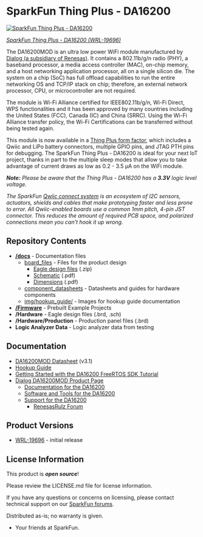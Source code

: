 SparkFun Thing Plus - DA16200
========================================

[![SparkFun Thing Plus - DA16200](https://cdn.sparkfun.com//assets/parts/1/9/3/9/3/DA16200-_07.jpg)](https://www.sparkfun.com/products/19696)

[*SparkFun Thing Plus - DA16200 (WRL-19696)*](https://www.sparkfun.com/products/19696)

The DA16200MOD is an ultra low power WiFi module manufactured by [Dialog (a subsidiary of Renesas)](https://www.renesas.com/us/en). It contains a 802.11b/g/n radio (PHY), a baseband processor, a media access controller (MAC), on-chip memory, and a host networking application processor, all on a single silicon die. The system on a chip (SoC) has full offload capabilities to run the entire networking OS and TCP/IP stack on chip; therefore, an external network processor, CPU, or microcontroller are not required.

The module is Wi-Fi Alliance certified for IEEE802.11b/g/n, Wi-Fi Direct, WPS functionalities and it has been approved by many countries including the United States (FCC), Canada (IC) and China (SRRC). Using the Wi-Fi Alliance transfer policy, the Wi-Fi Certifications can be transferred without being tested again. 

This module is now available in a [Thing Plus form factor](https://www.sparkfun.com/thing_plus), which includes a Qwiic and LiPo battery connectors, multiple GPIO pins, and JTAG PTH pins for debugging. The SparkFun Thing Plus - DA16200 is ideal for your next IoT project, thanks in part to the multiple sleep modes that allow you to take advantage of current draws as low as 0.2 - 3.5 &micro;A on the WiFi module.

***Note:** Please be aware that the Thing Plus - DA16200 has a **3.3V** logic level voltage.*

_The SparkFun [Qwiic connect system](https://www.sparkfun.com/qwiic) is an ecosystem of I2C sensors, actuators, shields and cables that make prototyping faster and less prone to error. All Qwiic-enabled boards use a common 1mm pitch, 4-pin JST connector. This reduces the amount of required PCB space, and polarized connections mean you can’t hook it up wrong._


Repository Contents
-------------------

* **[/docs](/docs/)** - Documentation files
    * [board_files](/docs/board_files/) - Files for the product design
        * [Eagle design files](/docs/board_files/eagle_files.zip) (.zip)
        * [Schematic](/docs/board_files/schematic.pdf) (.pdf)
        * [Dimensions](/docs/board_files/dimensions.pdf) (.pdf)
    * [component_datasheets](/docs/component_datasheets/) - Datasheets and guides for hardware components
    * [img/hookup_guide/](/docs/img/hookup_guide/) - Images for hookup guide documentation
* **[/Firmware](/Firmware/)** - Prebuilt Example Projects
* **/Hardware** - Eagle design files (.brd, .sch)
* **/Hardware/Production** - Production panel files (.brd)
* **Logic Analyzer Data** - Logic analyzer data from testing

Documentation
--------------

* [DA16200MOD Datasheet](https://www.renesas.com/document/dst/da16200mod-datasheet?language=en&r=1599971) (v3.1)
* [Hookup Guide](https://learn.sparkfun.com/tutorials/2517)
* [Getting Started with the DA16200 FreeRTOS SDK Tutorial](https://learn.sparkfun.com/tutorials/2418)
* [Dialog DA16200MOD Product Page](https://www.renesas.com/us/en/products/interface-connectivity/wireless-communications/wi-fi/da16200mod-ultra-low-power-wi-fi-modules-battery-powered-iot-devices)
  * [Documentation for the DA16200](https://www.renesas.com/us/en/products/interface-connectivity/wireless-communications/wi-fi/da16200mod-ultra-low-power-wi-fi-modules-battery-powered-iot-devices#document)       
  * [Software and Tools for the DA16200](https://www.renesas.com/us/en/products/interface-connectivity/wireless-communications/wi-fi/da16200mod-ultra-low-power-wi-fi-modules-battery-powered-iot-devices#design_development)
  * [Support for the DA16200](https://www.renesas.com/us/en/products/interface-connectivity/wireless-communications/wi-fi/da16200mod-ultra-low-power-wi-fi-modules-battery-powered-iot-devices#tools_support)
    * [RenesasRulz Forum](https://renesasrulz.com/)


Product Versions
----------------
* [WRL-19696](https://www.sparkfun.com/products/19696) -  initial release

License Information
-------------------

This product is _**open source**_! 

Please review the LICENSE.md file for license information. 

If you have any questions or concerns on licensing, please contact technical support on our [SparkFun forums](https://forum.sparkfun.com/index.php).

Distributed as-is; no warranty is given.

- Your friends at SparkFun.

_<COLLABORATION CREDIT>_

